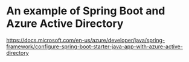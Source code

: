 # An example of Spring Boot and Azure Active Directory

https://docs.microsoft.com/en-us/azure/developer/java/spring-framework/configure-spring-boot-starter-java-app-with-azure-active-directory